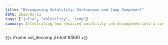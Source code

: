 ```yaml
---
title: "Decomposing Volatility: Continuous and Jump Component"
date: 2022-05-11
tags: ["julia", "volatility", "jump"]
summary: Illustrating how realized volatility can decomposed into a continuous and jump component, providing new modelling opportunities.
---
```


{{< iframe vol_decomp.jl.html 10500 >}}
